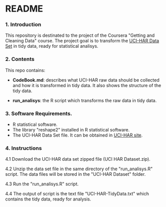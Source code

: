 README
======

### 1. Introduction
This repository is destinated to the project of the Coursera "Getting and Cleaning Data" course. The project goal is to transform the [UCI-HAR Data Set](http://archive.ics.uci.edu/ml/datasets/Human+Activity+Recognition+Using+Smartphones) in tidy data, ready for statistical analisys. 

### 2. Contents
This repo contains:

* **CodeBook.md**: describes what UCI-HAR raw data should be collected and how it is transformed in tidy data. It also shows the structure of the tidy data.

* **run_analisys**: the R script which transforms the raw data in tidy data.

### 3. Software Requirements.

* R statistical software.
* The library "reshape2" installed in R statistical software.
* The UCI-HAR Data Set file. It can be obtained in [UCI-HAR site](http://archive.ics.uci.edu/ml/machine-learning-databases/00240/UCI%20HAR%20Dataset.zip).

### 4. Instructions

4.1 Download the UCI-HAR data set zipped file (UCI HAR Dataset.zip).

4.2 Unzip the data set file in the same directory of the "run_analisys.R" script. The data files will be stored in the "UCI-HAR Dataset" folder.

4.3 Run the "run_analisys.R" script.

4.4 The output of script is the text file "UCI-HAR-TidyData.txt" which contains the tidy data, ready for analysis.
